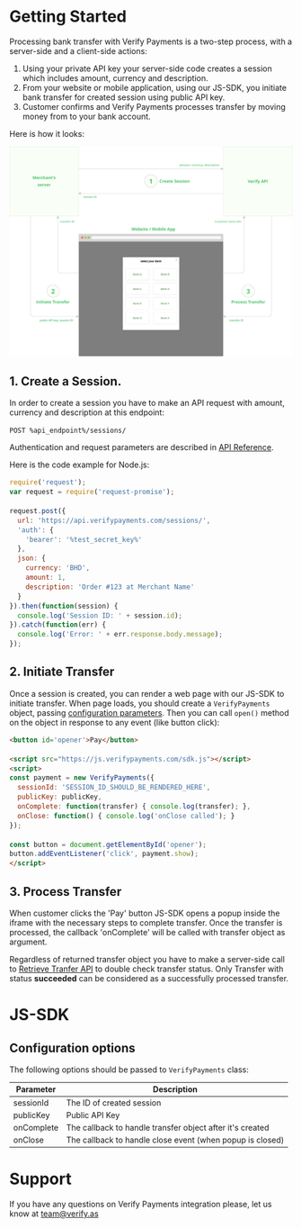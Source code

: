 # Getting Started

Processing bank transfer with Verify Payments is a two-step process, with a
server-side and a client-side actions:

1. Using your private API key your server-side code creates a session which
   includes amount, currency and description.
1. From your website or mobile application, using our JS-SDK, you initiate bank
   transfer for created session using public API key.
1. Customer confirms and Verify Payments processes transfer by moving money
   from to your bank account.

Here is how it looks:


<div id="scheme">
    <img src="/images/how-it-works.png" />
</div>

## 1. Create a Session. 

In order to create a session you have to make an API request with amount,
currency and description at this endpoint:

`POST %api_endpoint%/sessions/`


<aside class=notice>Authentication and request parameters are described in <a href="/api/#create-a-session">API Reference</a>.</aside>

Here is the code example for Node.js:

```js
require('request');
var request = require('request-promise');

request.post({
  url: 'https://api.verifypayments.com/sessions/',
  'auth': {
    'bearer': '%test_secret_key%'
  },
  json: {
    currency: 'BHD',
    amount: 1,
    description: 'Order #123 at Merchant Name'
  }
}).then(function(session) {
  console.log('Session ID: ' + session.id);
}).catch(function(err) {
  console.log('Error: ' + err.response.body.message);
});
```

## 2. Initiate Transfer

Once a session is created, you can render a web page with our JS-SDK to
initiate transfer. When page loads, you should create a `VerifyPayments`
object, passing [configuration parameters](#configuration-options). Then you
can call `open()` method on the object in response to any event (like button
click):

```html
<button id='opener'>Pay</button>

<script src="https://js.verifypayments.com/sdk.js"></script>
<script>
const payment = new VerifyPayments({
  sessionId: 'SESSION_ID_SHOULD_BE_RENDERED_HERE',
  publicKey: publicKey,
  onComplete: function(transfer) { console.log(transfer); },
  onClose: function() { console.log('onClose called'); }
});

const button = document.getElementById('opener');
button.addEventListener('click', payment.show);
</script>
```

## 3. Process Transfer

When customer clicks the 'Pay' button JS-SDK opens a popup inside the iframe
with the necessary steps to complete transfer. Once the transfer is processed,
the callback 'onComplete' will be called with transfer object as argument.

<aside class=warning>Regardless of returned transfer object you have to make a server-side call to
<a href="/api/#retrieve-a-transfer">Retrieve Tranfer API</a> to double check transfer
status. Only Transfer with status <strong>succeeded</strong> can be considered as
a successfully processed transfer.</aside>

# JS-SDK

## Configuration options

The following options should be passed to `VerifyPayments` class:

Parameter | Description
--------- | -----------
sessionId | The ID of created session
publicKey | Public API Key
onComplete | The callback to handle transfer object after it's created
onClose | The callback to handle close event (when popup is closed)


# Support

If you have any questions on Verify Payments integration please, let us know at [team@verify.as](mailto:team@verify.as)
